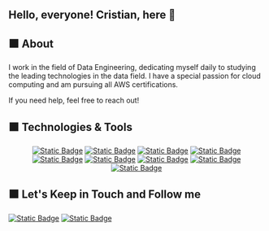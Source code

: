 ## Hello, everyone! Cristian, here 👋


⬛ About
----------------------------
I work in the field of Data Engineering, dedicating myself daily to studying the leading technologies in the data field. I have a special passion for cloud computing and am pursuing all AWS certifications.

If you need help, feel free to reach out!

⬛ Technologies & Tools
----------------------------

<p align="center">
  <a href="https://github.com/crismassaneiro"><img alt="Static Badge" src="https://img.shields.io/badge/Python-blue?style=for-the-badge&logo=python&logoColor=white&labelColor=%233776AB&color=white"></a>
  <a href="https://github.com/crismassaneiro"><img alt="Static Badge" src="https://img.shields.io/badge/amazon-aws?style=for-the-badge&logo=amazonaws&logoColor=white&color=%23232F3E"></a>
  <a href="https://github.com/crismassaneiro"><img alt="Static Badge" src="https://img.shields.io/badge/postgresql-sql?style=for-the-badge&logo=postgresql&logoColor=white&labelColor=%234169E1&color=%234169E1"></a>
  <a href="https://github.com/crismassaneiro"><img alt="Static Badge" src="https://img.shields.io/badge/mysql-sql?style=for-the-badge&logo=mysql&logoColor=white&labelColor=%234479A1&color=%234479A1"></a>
  <a href="https://github.com/crismassaneiro"><img alt="Static Badge" src="https://img.shields.io/badge/github-r?style=for-the-badge&logo=github&logoColor=white&labelColor=%23181717&color=%23181717"></a>
  <a href="https://github.com/crismassaneiro"><img alt="Static Badge" src="https://img.shields.io/badge/jupyter-r?style=for-the-badge&logo=jupyter&logoColor=white&labelColor=%23F37626&color=%23F37626"></a>
  <a href="https://github.com/crismassaneiro"><img alt="Static Badge" src="https://img.shields.io/badge/serverless-s?style=for-the-badge&logo=serverless&logoColor=white&labelColor=%23FD5750&color=%23FD5750"></a>
  <a href="https://github.com/crismassaneiro"><img alt="Static Badge" src="https://img.shields.io/badge/linux-x?style=for-the-badge&logo=linux&logoColor=white&labelColor=%23FCC624&color=%23FCC624&link=https%3A%2F%2Fgithub.com%2Fcrismassaneiro"></a>
  <a href="https://github.com/crismassaneiro"><img alt="Static Badge" src="https://img.shields.io/badge/apacheairflow-w?style=for-the-badge&logo=apacheairflow&logoColor=white&labelColor=%23017CEE&color=%23017CEE&link=https%3A%2F%2Fwww.linkedin.com%2Fin%2Fcristianmassaneiro%2F"></a>
</p>



⬛ Let's Keep in Touch and Follow me
-----------------------------
<a href="https://www.linkedin.com/in/cristianmassaneiro/" target="_blank"><img alt="Static Badge" src="https://img.shields.io/badge/linkedin-x?style=for-the-badge&logo=linkedin&logoColor=white&labelColor=%230A66C2&color=%230A66C2"></a>
<a href="https://twitter.com/CristianWorc"><img alt="Static Badge" src="https://img.shields.io/badge/X--X?style=for-the-badge&logo=x&logoColor=white&label=X-or-Twitter&labelColor=%23000000&color=%23000000&link=https%3A%2F%2Fwww.linkedin.com%2Fin%2Fcristianmassaneiro%2F"></a>
